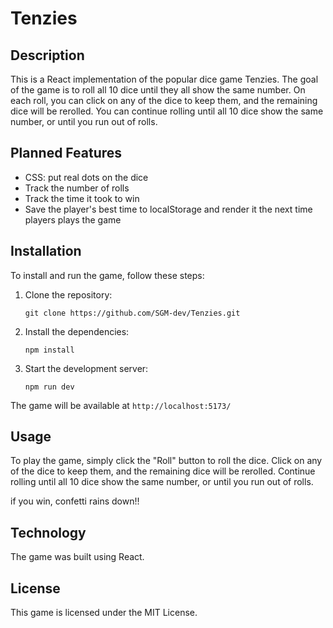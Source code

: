 # Tenzies

## Description

This is a React implementation of the popular dice game Tenzies. The goal of the game is to roll all 10 dice until they all show the same number. On each roll, you can click on any of the dice to keep them, and the remaining dice will be rerolled. You can continue rolling until all 10 dice show the same number, or until you run out of rolls.

## Planned Features

- CSS: put real dots on the dice
- Track the number of rolls
- Track the time it took to win
- Save the player's best time to localStorage and render it the next time players plays the game

## Installation

To install and run the game, follow these steps:

1. Clone the repository:

   `git clone https://github.com/SGM-dev/Tenzies.git`

2. Install the dependencies:

   `npm install`

3. Start the development server:

   `npm run dev`

The game will be available at `http://localhost:5173/`

## Usage

To play the game, simply click the "Roll" button to roll the dice. Click on any of the dice to keep them, and the remaining dice will be rerolled. Continue rolling until all 10 dice show the same number, or until you run out of rolls.

if you win, confetti rains down!!

## Technology

The game was built using React.

## License

This game is licensed under the MIT License.
